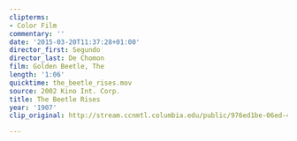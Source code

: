 ```yaml
---
clipterms:
- Color Film
commentary: ''
date: '2015-03-20T11:37:28+01:00'
director_first: Segundo
director_last: De Chomon
film: Golden Beetle, The
length: '1:06'
quicktime: the_beetle_rises.mov
source: 2002 Kino Int. Corp.
title: The Beetle Rises
year: '1907'
clip_original: http://stream.ccnmtl.columbia.edu/public/976ed1be-06ed-40a8-9141-88fb1f5439f8_480-058_beetle_FLG_et.mp4

---
```

